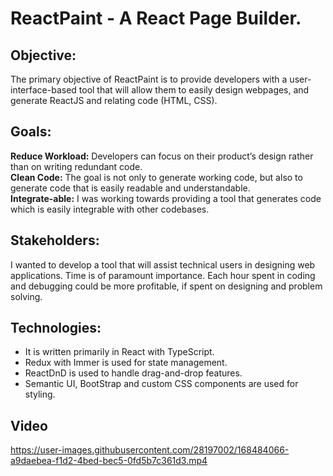 # ReactPaint - A React Page Builder.

## Objective:
The primary objective of ReactPaint is to provide developers with a user-interface-based tool that will allow them to easily design webpages, and generate ReactJS and relating code (HTML, CSS).

## Goals:
**Reduce Workload:** Developers can focus on their product’s design rather than on writing redundant code.<br>
**Clean Code:** The goal is not only to generate working code, but also to generate code that is easily readable and understandable.<br>
**Integrate-able:** I was working towards providing a tool that generates code which is easily integrable with other codebases.<br>

## Stakeholders:
I wanted to develop a tool that will assist technical users in designing web applications. Time is of paramount importance. Each hour spent in coding and debugging could be more profitable, if spent on designing and problem solving.

## Technologies:
- It is written primarily in React with TypeScript.
- Redux with Immer is used for state management.
- ReactDnD is used to handle drag-and-drop features.
- Semantic UI, BootStrap and custom CSS components are used for styling.


## Video
https://user-images.githubusercontent.com/28197002/168484066-a9daebea-f1d2-4bed-bec5-0fd5b7c361d3.mp4


